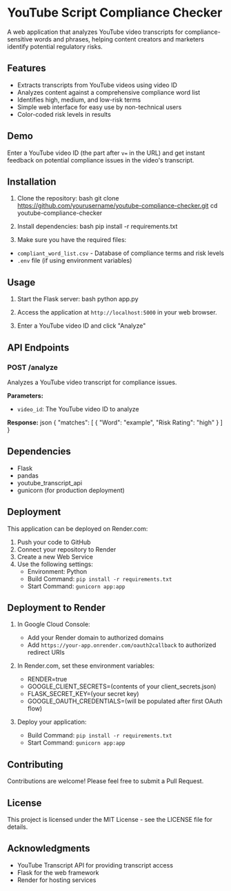 # YouTube Script Compliance Checker

A web application that analyzes YouTube video transcripts for compliance-sensitive words and phrases, helping content creators and marketers identify potential regulatory risks.

## Features

- Extracts transcripts from YouTube videos using video ID
- Analyzes content against a comprehensive compliance word list
- Identifies high, medium, and low-risk terms
- Simple web interface for easy use by non-technical users
- Color-coded risk levels in results

## Demo

Enter a YouTube video ID (the part after `v=` in the URL) and get instant feedback on potential compliance issues in the video's transcript.

## Installation

1. Clone the repository: 
bash
git clone https://github.com/yourusername/youtube-compliance-checker.git
cd youtube-compliance-checker

2. Install dependencies:
bash
pip install -r requirements.txt


3. Make sure you have the required files:
- `compliant_word_list.csv` - Database of compliance terms and risk levels
- `.env` file (if using environment variables)

## Usage

1. Start the Flask server:
bash
python app.py

2. Access the application at `http://localhost:5000` in your web browser.


3. Enter a YouTube video ID and click "Analyze"

## API Endpoints

### POST /analyze
Analyzes a YouTube video transcript for compliance issues.

**Parameters:**
- `video_id`: The YouTube video ID to analyze

**Response:**
json
{
"matches": [
{
"Word": "example",
"Risk Rating": "high"
}
]
}

## Dependencies

- Flask
- pandas
- youtube_transcript_api
- gunicorn (for production deployment)

## Deployment

This application can be deployed on Render.com:

1. Push your code to GitHub
2. Connect your repository to Render
3. Create a new Web Service
4. Use the following settings:
   - Environment: Python
   - Build Command: `pip install -r requirements.txt`
   - Start Command: `gunicorn app:app`

## Deployment to Render

1. In Google Cloud Console:
   - Add your Render domain to authorized domains
   - Add `https://your-app.onrender.com/oauth2callback` to authorized redirect URIs

2. In Render.com, set these environment variables:
   - RENDER=true
   - GOOGLE_CLIENT_SECRETS=(contents of your client_secrets.json)
   - FLASK_SECRET_KEY=(your secret key)
   - GOOGLE_OAUTH_CREDENTIALS=(will be populated after first OAuth flow)

3. Deploy your application:
   - Build Command: `pip install -r requirements.txt`
   - Start Command: `gunicorn app:app`

## Contributing

Contributions are welcome! Please feel free to submit a Pull Request.

## License

This project is licensed under the MIT License - see the LICENSE file for details.

## Acknowledgments

- YouTube Transcript API for providing transcript access
- Flask for the web framework
- Render for hosting services

